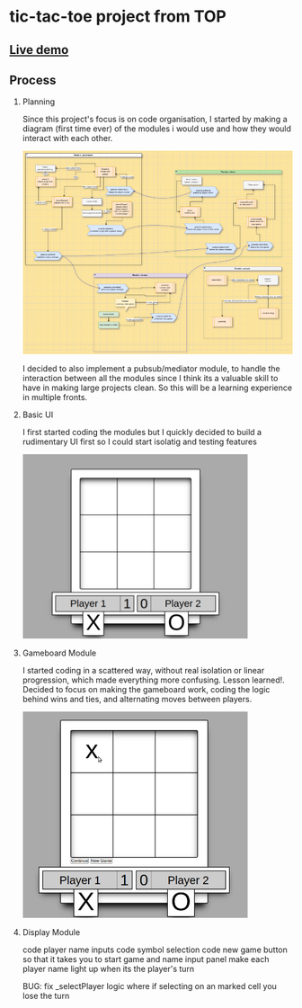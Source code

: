 # tic-tac-toe project from TOP

## [Live demo](https://tomcoso.github.io/tic-tac-toe/)

## Process

1. Planning 

    Since this project's focus is on code organisation, I started by making a diagram (first time ever) of the modules i would use and how they would interact with each other.

    <img src="./assets/images/diagram-initial.png" width="500"/>

    I decided to also implement a pubsub/mediator module, to handle the interaction between all the modules since I think its a valuable skill to have in making large projects clean. So this will be a learning experience in multiple fronts.

2. Basic UI

    I first started coding the modules but I quickly decided to build a rudimentary UI first so I could start isolatig and testing features

    <img src="./assets/images/basic-ui.png" width="400"/> 

3. Gameboard Module

    I started coding in a scattered way, without real isolation or linear progression, which made everything more confusing. Lesson learned!. Decided to focus on making the gameboard work, coding the logic behind wins and ties, and alternating moves between players.

    <img src="./assets/images/gameboard.gif" width="400"/>

4. Display Module

    <!-- code continue button -->
    <!-- code new game button -->
    <!-- code scores on players -->
    <!-- code scores on display after continue button is pressed -->
    code player name inputs
    code symbol selection
    code new game button so that it takes you to start game and name input panel
    make each player name light up when its the player's turn

    BUG: fix _selectPlayer logic where if selecting on an marked cell you lose the turn